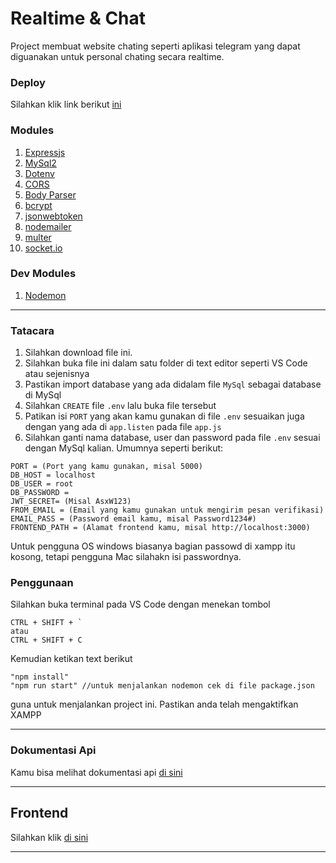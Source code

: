 # Realtime & Chat

Project membuat website chating seperti aplikasi telegram yang dapat diguanakan untuk personal chating secara realtime.

### Deploy
Silahkan klik link berikut [ini](https://github.com/nevalenaginda/backend-react-chat)

### Modules
1. [Expressjs]
2. [MySql2]
3. [Dotenv]
4. [CORS]
5. [Body Parser]
6. [bcrypt]
7. [jsonwebtoken]
8. [nodemailer]
9. [multer]
10. [socket.io]

### Dev Modules
1. [Nodemon]

---

[Expressjs]: https://www.npmjs.com/package/express
[MySql2]: https://www.npmjs.com/package/mysql2
[Dotenv]: https://www.npmjs.com/package/dotenv
[CORS]: https://www.npmjs.com/package/cors
[Body Parser]: https://www.npmjs.com/package/body-parser
[Nodemon]: https://www.npmjs.com/package/nodemon
[bcrypt]: https://www.npmjs.com/package/bcrypt
[jsonwebtoken]: https://www.npmjs.com/package/jsonwebtoken
[socket.io]: https://www.npmjs.com/package/socket.io
[multer]: https://www.npmjs.com/package/multer
[nodemailer]: https://www.npmjs.com/package/nodemailer

### Tatacara

1. Silahkan download file ini.
2. Silahkan buka file ini dalam satu folder di text editor  seperti VS Code atau sejenisnya
3. Pastikan import database yang ada didalam file ```MySql``` sebagai database di MySql
4. Silahkan ```CREATE``` file ```.env``` lalu buka file tersebut
5. Patikan isi ``` PORT ``` yang akan kamu gunakan di file ``` .env ``` sesuaikan juga dengan yang ada di ``` app.listen ``` pada file ``` app.js ```
6. Silahkan ganti nama database, user dan password pada file ``` .env ``` sesuai dengan MySql kalian. Umumnya seperti berikut:
```
PORT = (Port yang kamu gunakan, misal 5000)
DB_HOST = localhost
DB_USER = root
DB_PASSWORD = 
JWT_SECRET= (Misal AsxW123)
FROM_EMAIL = (Email yang kamu gunakan untuk mengirim pesan verifikasi)
EMAIL_PASS = (Password email kamu, misal Password1234#)
FRONTEND_PATH = (Alamat frontend kamu, misal http://localhost:3000)
```
  
Untuk pengguna OS windows biasanya bagian passowd di xampp itu kosong, tetapi pengguna Mac silahakn isi passwordnya.

### Penggunaan

Silahkan buka terminal pada VS Code dengan menekan tombol
```
CTRL + SHIFT + `
atau
CTRL + SHIFT + C
```
Kemudian ketikan text berikut
```
"npm install"
"npm run start" //untuk menjalankan nodemon cek di file package.json
```
guna untuk menjalankan project ini. Pastikan anda telah mengaktifkan XAMPP

---

### Dokumentasi Api
Kamu bisa melihat dokumentasi api [di sini](https://documenter.getpostman.com/view/13256965/TzRLkqi4)

---

## Frontend
Silahkan klik [di sini](https://github.com/nevalenaginda/frontend-react-chat)

---
